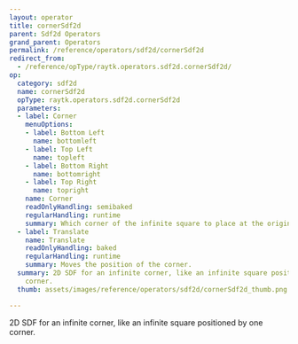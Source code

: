 ```yaml
---
layout: operator
title: cornerSdf2d
parent: Sdf2d Operators
grand_parent: Operators
permalink: /reference/operators/sdf2d/cornerSdf2d
redirect_from:
  - /reference/opType/raytk.operators.sdf2d.cornerSdf2d/
op:
  category: sdf2d
  name: cornerSdf2d
  opType: raytk.operators.sdf2d.cornerSdf2d
  parameters:
  - label: Corner
    menuOptions:
    - label: Bottom Left
      name: bottomleft
    - label: Top Left
      name: topleft
    - label: Bottom Right
      name: bottomright
    - label: Top Right
      name: topright
    name: Corner
    readOnlyHandling: semibaked
    regularHandling: runtime
    summary: Which corner of the infinite square to place at the origin.
  - label: Translate
    name: Translate
    readOnlyHandling: baked
    regularHandling: runtime
    summary: Moves the position of the corner.
  summary: 2D SDF for an infinite corner, like an infinite square positioned by one
    corner.
  thumb: assets/images/reference/operators/sdf2d/cornerSdf2d_thumb.png

---
```



2D SDF for an infinite corner, like an infinite square positioned by one corner.